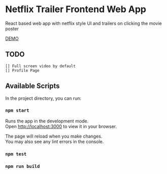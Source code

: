 <h1> Netflix Trailer Frontend Web App </h1>
<p> React based web app with netflix style UI and trailers on clicking the movie poster  </P

<a align="center"  href="https://netflix-clone-e92f0.web.app/" >DEMO</a>

## TODO 

```
[] Full screen video by default
[] Profile Page
```

## Available Scripts

In the project directory, you can run:

### `npm start`

Runs the app in the development mode.\
Open [http://localhost:3000](http://localhost:3000) to view it in your browser.

The page will reload when you make changes.\
You may also see any lint errors in the console.

### `npm test`

### `npm run build`

